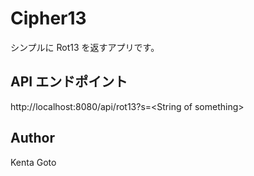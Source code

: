 # Cipher13

シンプルに Rot13 を返すアプリです。

## API エンドポイント
http://localhost:8080/api/rot13?s=\<String of something\>

## Author
Kenta Goto
